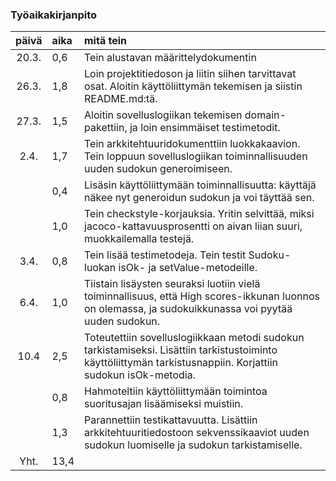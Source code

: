 ### Työaikakirjanpito

| päivä | aika | mitä tein |
| :----:|:-----| :-----|
| 20.3. | 0,6  | Tein alustavan määrittelydokumentin |
| 26.3. | 1,8  | Loin projektitiedoson ja liitin siihen tarvittavat osat. Aloitin käyttöliittymän tekemisen ja siistin README.md:tä. |
| 27.3. | 1,5  | Aloitin sovelluslogiikan tekemisen domain-pakettiin, ja loin ensimmäiset testimetodit. |
| 2.4.  | 1,7  | Tein arkkitehtuuridokumenttiin luokkakaavion. Tein loppuun sovelluslogiikan toiminnallisuuden uuden sudokun generoimiseen. |
|       | 0,4  | Lisäsin käyttöliittymään toiminnallisuutta: käyttäjä näkee nyt generoidun sudokun ja voi täyttää sen.
|       | 1,0  | Tein checkstyle-korjauksia. Yritin selvittää, miksi jacoco-kattavuusprosentti on aivan liian suuri, muokkailemalla testejä.
| 3.4.  | 0,8  | Tein lisää testimetodeja. Tein testit Sudoku-luokan isOk- ja setValue-metodeille.
| 6.4.  | 1,0  | Tiistain lisäysten seuraksi luotiin vielä toiminnallisuus, että High scores-ikkunan luonnos on olemassa, ja sudokuikkunassa voi pyytää uuden sudokun. |
| 10.4  | 2,5  | Toteutettiin sovelluslogiikkaan metodi sudokun tarkistamiseksi. Lisättiin tarkistustoiminto käyttöliittymän tarkistusnappiin. Korjattiin sudokun isOk-metodia. |
|       | 0,8  | Hahmoteltiin käyttöliittymään toimintoa suoritusajan lisäämiseksi muistiin. |
|       | 1,3  | Parannettiin testikattavuutta. Lisättiin arkkitehtuuritiedostoon sekvenssikaaviot uuden sudokun luomiselle ja sudokun tarkistamiselle.
| Yht.  | 13,4 | |

